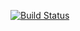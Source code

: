 [![Build Status](https://app.travis-ci.com/ikioresko/job4j_dreamjob.svg?branch=main)](https://app.travis-ci.com/ikioresko/job4j_dreamjob)

[comment]: <> ([![codecov]&#40;https://codecov.io/gh/ikioresko/job4j_dreamjob/branch/main/graph/badge.svg?token=Z6HVDD65R8&#41;]&#40;https://codecov.io/gh/ikioresko/job4j_dreamjob&#41;)